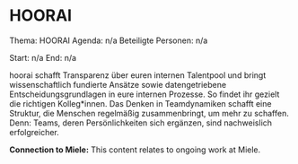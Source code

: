 # HOORAI
Thema: HOORAI
Agenda: n/a
Beteiligte Personen: n/a

Start: n/a
End: n/a

hoorai schafft Transparenz über euren internen Talentpool und bringt wissenschaftlich fundierte Ansätze sowie datengetriebene Entscheidungsgrundlagen in eure internen Prozesse. So findet ihr gezielt die richtigen Kolleg*innen. Das Denken in Teamdynamiken schafft eine Struktur, die Menschen regelmäßig zusammenbringt, um mehr zu schaffen. Denn: Teams, deren Persönlichkeiten sich ergänzen, sind nachweislich erfolgreicher.

**Connection to Miele:** This content relates to ongoing work at Miele.
